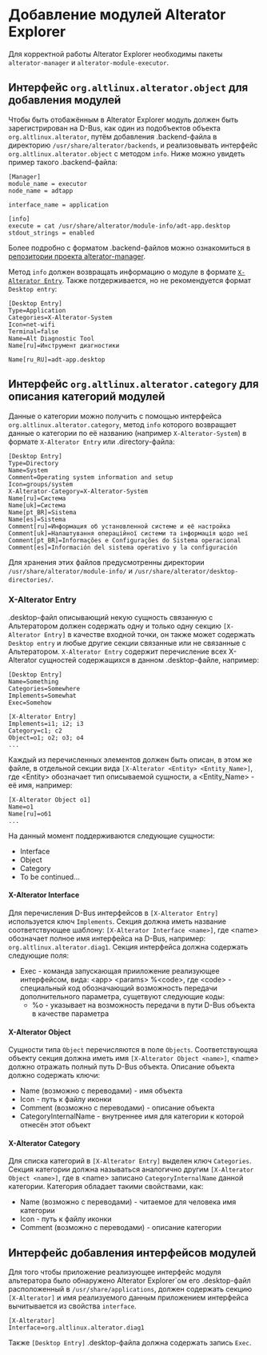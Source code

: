 # Добавление модулей Alterator Explorer

Для корректной работы Alterator Explorer необходимы пакеты `alterator-manager` и `alterator-module-executor`.

## Интерфейс `org.altlinux.alterator.object` для добавления модулей

Чтобы быть отобажённым в Alterator Explorer модуль должен быть зарегистрирован на D-Bus, как один из подобъектов объекта `org.altlinux.alterator`, путём добавления .backend-файла в директорию `/usr/share/alterator/backends`, и реализовывать интерфейс `org.altlinux.alterator.object` с методом `info`. Ниже можно увидеть пример такого .backend-файла:

```
[Manager]
module_name = executor
node_name = adtapp

interface_name = application

[info]
execute = cat /usr/share/alterator/module-info/adt-app.desktop
stdout_strings = enabled
```

Более подробно с форматом .backend-файлов можно ознакомиться в [репозитории проекта alterator-manager](https://gitlab.basealt.space/alt/alterator-manager/-/blob/master/docs/README-ru.md).

Метод `info` должен возвращать информацию о модуле в формате [`X-Alterator Entry`](#x\-alterator-entry). Также потдерживается, но не рекомендуется формат `Desktop entry`: 

```
[Desktop Entry]
Type=Application
Categories=X-Alterator-System
Icon=net-wifi
Terminal=false
Name=Alt Diagnostic Tool
Name[ru]=Инструмент диагностики

Name[ru_RU]=adt-app.desktop
```

## Интерфейс `org.altlinux.alterator.category` для описания категорий модулей

Данные о категории можно получить с помощью интерфейса `org.altlinux.alterator.category`, метод `info` которого возвращает данные о категории по её названию (например `X-Alterator-System`) в формате `X-Alterator Entry` или .directory-файла:

```
[Desktop Entry]
Type=Directory
Name=System
Comment=Operating system information and setup
Icon=groups/system
X-Alterator-Category=X-Alterator-System
Name[ru]=Система
Name[uk]=Система
Name[pt_BR]=Sistema
Name[es]=Sistema
Comment[ru]=Информация об установленной системе и её настройка
Comment[uk]=Налаштування операційної системи та інформація щодо неї
Comment[pt_BR]=Informações e Configurações do Sistema operacional
Comment[es]=Información del sistema operativo y la configuración
```

Для хранения этих файлов предусмотренны директории `/usr/share/alterator/module-info/` и `/usr/share/alterator/desktop-directories/`.

### X-Alterator Entry

.desktop-файл описывающий некую сущность связанную с Альтератором должен содержать одну и только одну секцию `[X-Alterator Entry]` в качестве входной точки, он также может содержать `Desktop entry` и любые другие секции связанные или не связанные с Альтератором. `X-Alterator Entry` содержит перечисление всех X-Alterator сущностей содержащихся в данном .desktop-файле, например:

```
[Desktop Entry]
Name=Something
Categories=Somewhere
Implements=Somewhat
Exec=Somehow

[X-Alterator Entry]
Implements=i1; i2; i3
Category=c1; c2
Object=o1; o2; o3; o4
...
```

Каждый из перечисленных элементов должен быть описан, в этом же файле, в отдельной секции вида `[X-Alterator <Entity> <Entity_Name>]`, где &lt;Entity&gt; обозначает тип описываемой сущности, а &lt;Entity_Name&gt; - её имя, например:

```
[X-Alterator Object o1]
Name=o1
Name[ru]=об1
...
```

На данный момент поддерживаются следующие сущности:

- Interface
- Object
- Category
- To be continued...

#### X-Alterator Interface

Для перечисления D-Bus интерфейсов в `[X-Alterator Entry]` используется ключ `Implements`. Секция должна иметь название соответствующее шаблону: `[X-Alterator Interface <name>]`, где &lt;name&gt; обозначает полное имя интерфейса на D-Bus, например: `org.altlinux.alterator.diag1`. Секция интерфейса должна содержать следующие поля:

- Exec - команда запускающая прииложение реализующее интерфейсом, вида: &lt;app&gt; &lt;params&gt; %&lt;code&gt;, где &lt;code&gt; - специальный код обозначающий возможность передачи дополнительного параметра, сущетвуют следующие коды:
	- %o - указывает на возможность передачи в пути D-Bus объекта в качестве параметра

#### X-Alterator Object

Сущности типа `Object` перечисляются в поле `Objects`. Соответствующяа объекту секция должна иметь имя `[X-Alterator Object <name>]`, &lt;name&gt; должно отражать полный путь D-Bus объекта. Описание объекта должно содержать ключи:

- Name (возможно с переводами) - имя объекта
- Icon - путь к файлу иконки
- Comment (возможно с переводами) - описание объекта
- CategoryInternalName - внутреннее имя для категории к которой отнесён этот объект

#### X-Alterator Category

Для списка категорий в `[X-Alterator Entry]` выделен ключ `Categories`. Секция категории должна называться аналогично другим `[X-Alterator Object <name>]`, где в &lt;name&gt; записано `CategoryInternalName` данной категории. Категория обладает такими свойствами, как:

- Name (возможно с переводами) - читаемое для человека имя категории
- Icon - путь к файлу иконки
- Comment (возможно с переводами) - описание категории

## Интерфейс добавления интерфейсов модулей

Для того чтобы приложение реализующее интерфейс модуля альтератора было обнаружено Alterator Explorer\`ом его .desktop-файл расположенный в `/usr/share/applications`, должен содержать секцию `[X-Alterator]` и имя реализуемого данным приложением интерфейса вычитывается из свойства `interface`.

```
[X-Alterator]
Interface=org.altlinux.alterator.diag1
```

Также `[Desktop Entry]` .desktop-файла должна содержать запись `Exec`.
